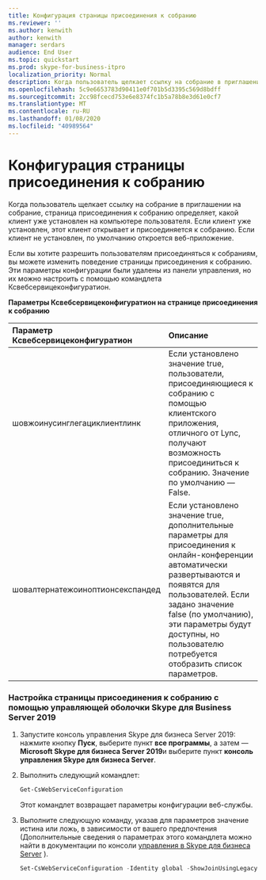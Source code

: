 ```yaml
---
title: Конфигурация страницы присоединения к собранию
ms.reviewer: ''
ms.author: kenwith
author: kenwith
manager: serdars
audience: End User
ms.topic: quickstart
ms.prod: skype-for-business-itpro
localization_priority: Normal
description: Когда пользователь щелкает ссылку на собрание в приглашении на собрание, страница присоединения к собранию определяет, какой клиент уже установлен на компьютере пользователя. Если клиент уже установлен, этот клиент открывает и присоединяется к собранию. Если клиент не установлен, по умолчанию откроется веб-приложение.
ms.openlocfilehash: 5c9e6653783d90411e0f701b5d3395c569d8bdff
ms.sourcegitcommit: 2cc98fcecd753e6e8374fc1b5a78b8e3d61e0cf7
ms.translationtype: MT
ms.contentlocale: ru-RU
ms.lasthandoff: 01/08/2020
ms.locfileid: "40989564"
---
```

# <a name="configure-the-meeting-join-page"></a>Конфигурация страницы присоединения к собранию

Когда пользователь щелкает ссылку на собрание в приглашении на собрание, страница присоединения к собранию определяет, какой клиент уже установлен на компьютере пользователя. Если клиент уже установлен, этот клиент открывает и присоединяется к собранию. Если клиент не установлен, по умолчанию откроется веб-приложение.
  
Если вы хотите разрешить пользователям присоединяться к собраниям, вы можете изменить поведение страницы присоединения к собранию. Эти параметры конфигурации были удалены из панели управления, но их можно настроить с помощью командлета Ксвебсервицеконфигуратион.
  
**Параметры Ксвебсервицеконфигуратион на странице присоединения к собранию**

|**Параметр Ксвебсервицеконфигуратион**|**Описание**|
|:-----|:-----|
|шовжоинусинглегациклиентлинк  <br/> |Если установлено значение true, пользователи, присоединяющиеся к собранию с помощью клиентского приложения, отличного от Lync, получают возможность присоединиться к собранию. Значение по умолчанию — False.  <br/> |
|шовалтернатежоиноптионсекспандед  <br/> |Если установлено значение true, дополнительные параметры для присоединения к онлайн-конференции автоматически развертываются и появятся для пользователей. Если задано значение false (по умолчанию), эти параметры будут доступны, но пользователю потребуется отобразить список параметров.  <br/> |
   
### <a name="to-configure-the-meeting-join-page-by-using-skype-for-business-server-2019-management-shell"></a>Настройка страницы присоединения к собранию с помощью управляющей оболочки Skype для Business Server 2019

1. Запустите консоль управления Skype для бизнеса Server 2019: нажмите кнопку **Пуск**, выберите пункт **все программы**, а затем — **Microsoft Skype для бизнеса Server 2019**и выберите пункт **консоль управления Skype для бизнеса Server**.
    
2. Выполнить следующий командлет: 
    
   ```PowerShell
   Get-CsWebServiceConfiguration
   ```

    Этот командлет возвращает параметры конфигурации веб-службы.
    
3. Выполните следующую команду, указав для параметров значение истина или ложь, в зависимости от вашего предпочтения (Дополнительные сведения о параметрах этого командлета можно найти в документации по консоли [управления в Skype для бизнеса Server](../../SfbServer/manage/management-shell.md) ).
    
   ```PowerShell
   Set-CsWebServiceConfiguration -Identity global -ShowJoinUsingLegacyClientLink $True
   ```


